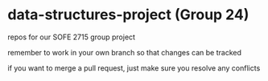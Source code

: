 # data-structures-project (Group 24)
repos for our SOFE 2715 group project

remember to work in your own branch so that changes can be tracked

if you want to merge a pull request, just make sure you resolve any conflicts
